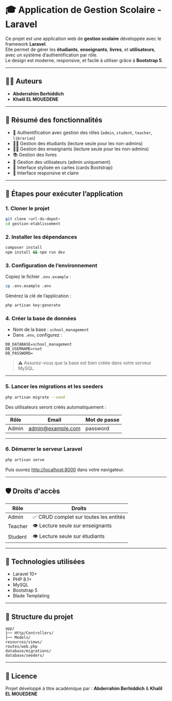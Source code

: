 
# 🎓 Application de Gestion Scolaire - Laravel

Ce projet est une application web de **gestion scolaire** développée avec le framework **Laravel**.  
Elle permet de gérer les **étudiants**, **enseignants**, **livres**, et **utilisateurs**, avec un système d’authentification par rôle.  
Le design est moderne, responsive, et facile à utiliser grâce à **Bootstrap 5**.

---

## 👨‍💻 Auteurs

- **Abderrahim Berhiddich**
- **Khalil EL MOUEDENE**

---

## 🚀 Résumé des fonctionnalités

- 🔐 Authentification avec gestion des rôles (`admin`, `student`, `teacher`, `librarian`)
- 👨‍🎓 Gestion des étudiants (lecture seule pour les non-admins)
- 👨‍🏫 Gestion des enseignants (lecture seule pour les non-admins)
- 📚 Gestion des livres
- 👤 Gestion des utilisateurs (admin uniquement)
- 📄 Interface stylisée en cartes (cards Bootstrap)
- 📂 Interface responsive et claire

---

## 🧪 Étapes pour exécuter l’application

### 1. Cloner le projet

```bash
git clone <url-du-depot>
cd gestion-etablissement
```

### 2. Installer les dépendances

```bash
composer install
npm install && npm run dev
```

### 3. Configuration de l’environnement

Copiez le fichier `.env.example` :

```bash
cp .env.example .env
```

Générez la clé de l’application :

```bash
php artisan key:generate
```

### 4. Créer la base de données

- Nom de la base : `school_management`
- Dans `.env`, configurez :

```
DB_DATABASE=school_management
DB_USERNAME=root
DB_PASSWORD=
```

> ⚠️ Assurez-vous que la base est bien créée dans votre serveur MySQL.

---

### 5. Lancer les migrations et les seeders

```bash
php artisan migrate --seed
```

Des utilisateurs seront créés automatiquement :

| Rôle   | Email                | Mot de passe |
|--------|----------------------|--------------|
| Admin  | admin@example.com    | password     |

---

### 6. Démarrer le serveur Laravel

```bash
php artisan serve
```

Puis ouvrez [http://localhost:8000](http://localhost:8000) dans votre navigateur.

---

## 🛡️ Droits d'accès

| Rôle       | Droits                                 |
|------------|----------------------------------------|
| Admin      | ✅ CRUD complet sur toutes les entités  |
| Teacher    | 👁️ Lecture seule sur enseignants        |
| Student    | 👁️ Lecture seule sur étudiants         |

---

## 🧰 Technologies utilisées

- Laravel 10+
- PHP 8.1+
- MySQL
- Bootstrap 5
- Blade Templating

---

## 📁 Structure du projet

```
app/
├── Http/Controllers/
├── Models/
resources/views/
routes/web.php
database/migrations/
database/seeders/
```

---

## 📝 Licence

Projet développé à titre académique par :
**Abderrahim Berhiddich** & **Khalil EL MOUEDENE**
